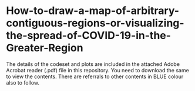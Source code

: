 # How-to-draw-a-map-of-arbitrary-contiguous-regions-or-visualizing-the-spread-of-COVID-19-in-the-Greater-Region

The details of the codeset and plots are included in the attached Adobe Acrobat reader (.pdf) file in this repository. 
You need to download the same to view the contents. There are referrals to other contents in BLUE colour also to follow.
